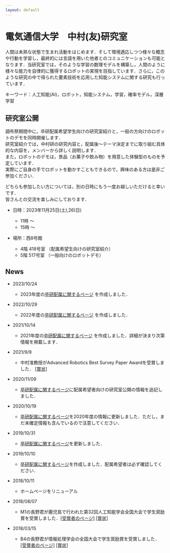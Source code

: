```yaml
---
layout: default
---
```


# 電気通信大学　中村(友)研究室
人間は未熟な状態で生まれ活動をはじめます．そして環境適応しつつ様々な概念や行動を学習し，最終的には言語を用いた他者とのコミュニケーションも可能となります．当研究室では，そのような学習の数理モデルを構築し，人間のように様々な能力を自律的に獲得するロボットの実現を目指しています．さらに，このような研究の中で得られた要素技術を応用した知能システムに関する研究も行っています．

キーワード：人工知能(AI)，ロボット，知能システム，学習，確率モデル，深層学習

## 研究室公開
調布祭期間中に，卒研配属希望学生向けの研究室紹介と，一般の方向けのロボットのデモを同時開催します．  
研究室紹介では，中村研の研究内容と，配属後〜テーマ決定までに取り組む具体的な内容を，メンバーから詳しく説明します．  
また，ロボットのデモは，景品（お菓子や飲み物）を用意した体験型のものを予定しています．  
実際にご自身の手でロボットを動かすこともできるので，興味のある方は是非ご参加ください．  

どちらも参加したい方については，別の日時にもう一度お越しいただけると幸いです．  
皆さんとの交流を楽しみにしております．  

- 日時：2023年11月25日(土),26(日)
  - 11時 〜
  - 15時 〜

- 場所：西8号館
  - 4階 418号室 （配属希望生向けの研究室紹介）
  - 5階 517号室 （一般向けのロボットデモ）

## News
* 2023/10/24
	* 2023年度の[卒研配属に関するページ](//hp.naka-lab.org/subpages/haizoku.html) を作成しました．

* 2022/10/29
	* 2022年度の[卒研配属に関するページ](//hp.naka-lab.org/subpages/haizoku.html) を作成しました．

* 2021/10/14
	* 2021年度の[卒研配属に関するページ](//hp.naka-lab.org/subpages/haizoku.html) を作成しました．詳細が決まり次第情報を掲載します．
	
* 2021/9/9
	* 中村准教授がAdvanced Robotics Best Survey Paper Awardを受賞しました． [[賞状]](news_imgs/210909.jpeg)

* 2020/11/09
	* [卒研配属に関するページ](//hp.naka-lab.org/subpages/haizoku.html)に配属希望者向けの研究室公開の情報を追記しました．

* 2020/10/19
	* [卒研配属に関するページ](//hp.naka-lab.org/subpages/haizoku.html)を2020年度の情報に更新しました．ただし，まだ未確定情報も含んでいるので注意してください．

* 2019/10/31
	* [卒研配属に関するページ](//hp.naka-lab.org/subpages/haizoku.html)を更新しました．
	
* 2019/10/10
	* [卒研配属に関するページ](//hp.naka-lab.org/subpages/haizoku.html)を作成しました．配属希望者は必ず確認してください．

* 2018/10/11
	* ホームページをリニューアル

* 2018/08/07
    * M1の長野君が鹿児島で行われた第32回人工知能学会全国大会で学生奨励賞を受賞しました．[[受賞者のページ]](http://www.ai-gakkai.or.jp/about/award/jsai_award-conf-s/) [[賞状]](news_imgs/180807.png)

* 2018/03/15
    * B4の長野君が情報処理学会の全国大会で学生奨励賞を受賞しました．[[受賞者のページ]](http://www.ipsj.or.jp/award/taikaigakusei.html) [[賞状]](news_imgs/180315.pdf)
